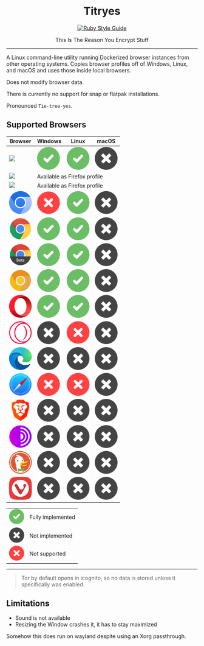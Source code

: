 <div align="center">
<h1>Titryes</h1>

[![Ruby Style Guide](https://img.shields.io/badge/code_style-rubocop-brightgreen.svg)](https://github.com/rubocop/rubocop)

<p>
    This Is The Reason You Encrypt Stuff
</p>
</div>

---

A Linux command-line utility running Dockerized browser instances from other operating systems.
Copies browser profiles off of Windows, Linux, and macOS and uses those inside local browsers.

Does not modify browser data.

There is currently no support for snap or flatpak installations.

Pronounced `Tie-tree-yes`.

## Supported Browsers

<table>
    <thead>
        <tr>
            <th>Browser</th>
            <th>Windows</th>
            <th>Linux</th>
            <th>macOS</th>
        </tr>
    </thead>
    <tbody>
        <tr>
            <td><img src="svg/browser/firefox.svg" width="60"></td>
            <td><img src="svg/supported.svg" width="60"></td>
            <td><img src="svg/supported.svg" width="60"></td>
            <td><img src="svg/not-implemented.svg" width="60"></td>
        </tr>
        <tr>
            <td><img src="svg/browser/firefox-developer-edition.svg" width="60"></td>
            <td colspan="3">Available as Firefox profile</td>
        </tr>
        <tr>
            <td><img src="svg/browser/firefox-nightly.svg" width="60"></td>
            <td colspan="3">Available as Firefox profile</td>
        </tr>
        <tr>
            <td><img src="svg/browser/chromium.svg" width="60"></td>
            <td><img src="svg/not-supported.svg" width="60"></td>
            <td><img src="svg/supported.svg" width="60"></td>
            <td><img src="svg/not-implemented.svg" width="60"></td>
        </tr>
        <tr>
            <td><img src="svg/browser/chrome.svg" width="60"></td>
            <td><img src="svg/supported.svg" width="60"></td>
            <td><img src="svg/supported.svg" width="60"></td>
            <td><img src="svg/not-implemented.svg" width="60"></td>
        </tr>
        <tr>
            <td><img src="svg/browser/chrome-beta.svg" width="60"></td>
            <td><img src="svg/supported.svg" width="60"></td>
            <td><img src="svg/supported.svg" width="60"></td>
            <td><img src="svg/not-implemented.svg" width="60"></td>
        </tr>
        <tr>
            <td><img src="svg/browser/chrome-canary.svg" width="60"></td>
            <td><img src="svg/supported.svg" width="60"></td>
            <td><img src="svg/supported.svg" width="60"></td>
            <td><img src="svg/not-implemented.svg" width="60"></td>
        </tr>
        <tr>
            <td><img src="svg/browser/opera.svg" width="60"></td>
            <td><img src="svg/supported.svg" width="60"></td>
            <td><img src="svg/supported.svg" width="60"></td>
            <td><img src="svg/not-implemented.svg" width="60"></td>
        </tr>
        <tr>
            <td><img src="svg/browser/opera-gx.svg" width="60"></td>
            <td><img src="svg/not-implemented.svg" width="60"></td>
            <td><img src="svg/not-supported.svg" width="60"></td>
            <td><img src="svg/not-implemented.svg" width="60"></td>
        </tr>
        <tr>
            <td><img src="svg/browser/edge.svg" width="60"></td>
            <td><img src="svg/not-implemented.svg" width="60"></td>
            <td><img src="svg/not-implemented.svg" width="60"></td>
            <td><img src="svg/not-implemented.svg" width="60"></td>
        </tr>
        <tr>
            <td><img src="svg/browser/safari.svg" width="60"></td>
            <td><img src="svg/not-supported.svg" width="60"></td>
            <td><img src="svg/not-supported.svg" width="60"></td>
            <td><img src="svg/not-implemented.svg" width="60"></td>
        </tr>
        <tr>
            <td><img src="svg/browser/brave.svg" width="60"></td>
            <td><img src="svg/not-implemented.svg" width="60"></td>
            <td><img src="svg/not-implemented.svg" width="60"></td>
            <td><img src="svg/not-implemented.svg" width="60"></td>
        </tr>
        <tr>
            <td><img src="svg/browser/tor.svg" width="60"></td>
            <td><img src="svg/not-implemented.svg" width="60"></td>
            <td><img src="svg/not-implemented.svg" width="60"></td>
            <td><img src="svg/not-implemented.svg" width="60"></td>
        </tr>
        <tr>
            <td><img src="svg/browser/duckduckgo.svg" width="60"></td>
            <td><img src="svg/not-implemented.svg" width="60"></td>
            <td><img src="svg/not-implemented.svg" width="60"></td>
            <td><img src="svg/not-implemented.svg" width="60"></td>
        </tr>
        <tr>
            <td><img src="svg/browser/vivaldi.svg" width="60"></td>
            <td><img src="svg/not-implemented.svg" width="60"></td>
            <td><img src="svg/not-implemented.svg" width="60"></td>
            <td><img src="svg/not-implemented.svg" width="60"></td>
        </tr>
    </tbody>
</table>

<table>
    <tbody>
        <tr>
            <td><img src="svg/supported.svg" width="40"></td>
            <td>Fully implemented</td>
        </tr>
        <tr>
            <td><img src="svg/not-implemented.svg" width="40"></td>
            <td>Not implemented</td>
        </tr>
        <tr>
            <td><img src="svg/not-supported.svg" width="40"></td>
            <td>Not supported</td>
        </tr>
    </tbody>
</table>

---

> Tor by default opens in icognito, so no data is stored unless it specifically was enabled.

## Limitations

- Sound is not available
- Resizing the Window crashes it, it has to stay maximized

Somehow this does run on wayland despite using an Xorg passthrough.
